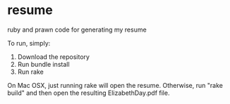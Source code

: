 resume
======

ruby and prawn code for generating my resume

To run, simply:

1) Download the repository
2) Run bundle install
3) Run rake

On Mac OSX, just running rake will open the resume.  Otherwise, run "rake build" and then open the resulting ElizabethDay.pdf file.
